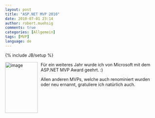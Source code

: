 ```yaml
---
layout: post
title: "ASP.NET MVP 2010"
date: 2010-07-01 23:14
author: robert.muehsig
comments: true
categories: [Allgemein]
tags: [MVP]
language: de
---
```

{% include JB/setup %}
<p><a href="{{BASE_PATH}}/assets/wp-images/image992.png"><img style="border-bottom: 0px; border-left: 0px; margin: 0px 10px 0px 0px; display: inline; border-top: 0px; border-right: 0px" title="image" border="0" alt="image" align="left" src="{{BASE_PATH}}/assets/wp-images/image_thumb176.png" width="107" height="167" /></a> </p>  <p>Für ein weiteres Jahr wurde ich von Microsoft mit dem ASP.NET MVP Award geehrt. :)</p>  <p>Allen anderen MVPs, welche auch renominiert wurden oder neu ernannt, gratuliere ich natürlich auch.</p>
